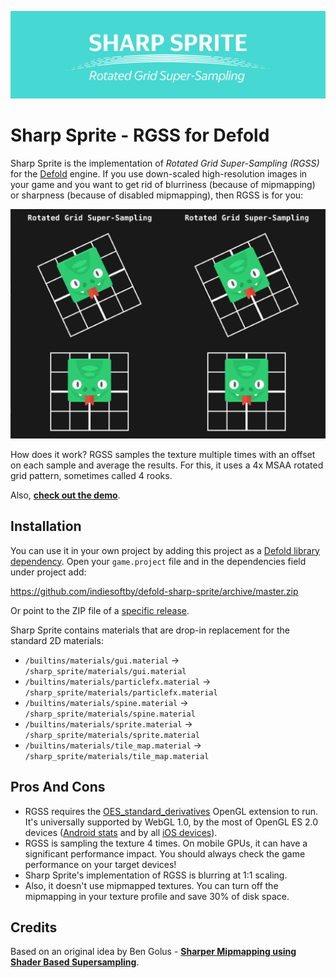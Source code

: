 [![Sharp Sprite Logo](cover.png)](https://github.com/indiesoftby/defold-sharp-sprite)

# Sharp Sprite - RGSS for Defold

Sharp Sprite is the implementation of *Rotated Grid Super-Sampling (RGSS)* for the [Defold](https://defold.com/) engine. If you use down-scaled high-resolution images in your game and you want to get rid of blurriness (because of mipmapping) or sharpness (because of disabled mipmapping), then RGSS is for you:

![RGSS vs Builtin](rgss_vs_builtin.gif)

How does it work? RGSS samples the texture multiple times with an offset on each sample and average the results. For this, it uses a 4x MSAA rotated grid pattern, sometimes called 4 rooks.

Also, **[check out the demo](https://indiesoftby.github.io/defold-sharp-sprite/)**.

## Installation

You can use it in your own project by adding this project as a [Defold library dependency](http://www.defold.com/manuals/libraries/). Open your `game.project` file and in the dependencies field under project add:

https://github.com/indiesoftby/defold-sharp-sprite/archive/master.zip

Or point to the ZIP file of a [specific release](https://github.com/indiesoftby/defold-sharp-sprite/releases).

Sharp Sprite contains materials that are drop-in replacement for the standard 2D materials:

- `/builtins/materials/gui.material` → `/sharp_sprite/materials/gui.material`
- `/builtins/materials/particlefx.material` → `/sharp_sprite/materials/particlefx.material`
- `/builtins/materials/spine.material` → `/sharp_sprite/materials/spine.material`
- `/builtins/materials/sprite.material` → `/sharp_sprite/materials/sprite.material`
- `/builtins/materials/tile_map.material` → `/sharp_sprite/materials/tile_map.material`

## Pros And Cons

- RGSS requires the [OES_standard_derivatives](https://www.khronos.org/registry/OpenGL/extensions/OES/OES_standard_derivatives.txt) OpenGL extension to run. It's universally supported by WebGL 1.0, by the most of OpenGL ES 2.0 devices ([Android stats](https://opengles.gpuinfo.org/listreports.php?extension=GL_OES_standard_derivatives) and by all [iOS devices](https://developer.apple.com/library/archive/documentation/OpenGLES/Conceptual/OpenGLESHardwarePlatformGuide_iOS/OpenGLESPlatforms/OpenGLESPlatforms.html)).
- RGSS is sampling the texture 4 times. On mobile GPUs, it can have a significant performance impact. You should always check the game performance on your target devices!
- Sharp Sprite's implementation of RGSS is blurring at 1:1 scaling.
- Also, it doesn't use mipmapped textures. You can turn off the mipmapping in your texture profile and save 30% of disk space.

## Credits

Based on an original idea by Ben Golus - **[Sharper Mipmapping using Shader Based Supersampling](https://medium.com/@bgolus/sharper-mipmapping-using-shader-based-supersampling-ed7aadb47bec)**.
